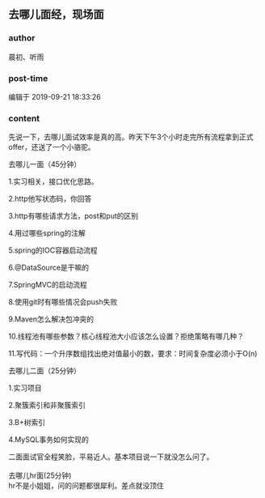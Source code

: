 ## 去哪儿面经，现场面
### author 
晨初、听雨
### post-time 

编辑于  2019-09-21 18:33:26
### content 
<div class="post-topic-des nc-post-content">
 <div>
  先说一下，去哪儿面试效率是真的高。昨天下午3个小时走完所有流程拿到正式offer，还送了一个小骆驼。
 </div>
 <div>
  <p>
   去哪儿一面（45分钟）
  </p>
  <p>
   1.实习相关，接口优化思路。
  </p>
  <p>
   2.http他写状态码，你回答
  </p>
  <p>
   3.http有哪些请求方法，post和put的区别
  </p>
  <p>
   4.用过哪些spring的注解
  </p>
  <p>
   5.spring的IOC容器启动流程
  </p>
  <p>
   6.@DataSource是干嘛的
  </p>
  <p>
   7.SpringMVC的启动流程
  </p>
  <p>
   8.使用git时有哪些情况会push失败
  </p>
  <p>
   9.Maven怎么解决包冲突的
  </p>
  <p>
   10.线程池有哪些参数？核心线程池大小应该怎么设置？拒绝策略有哪几种？
  </p>
  <p>
   11.写代码：一个升序数组找出绝对值最小的数，要求：时间复杂度必须小于O(n)
  </p>
  <p>
   去哪儿二面（25分钟）
  </p>
  <p>
   1.实习项目
  </p>
  <p>
   2.聚簇索引和非聚簇索引
  </p>
  <p>
   3.B+树索引
  </p>
  <p>
   4.MySQL事务如何实现的
  </p>
  二面面试官全程笑脸，平易近人。基本项目说一下就没怎么问了。
 </div>
 <div>
  <br/>
 </div>
 <div>
  去哪儿hr面(25分钟)
 </div>
 <div>
  hr不是小姐姐，问的问题都很犀利。差点就没顶住
  <br/>
 </div>
</div>
